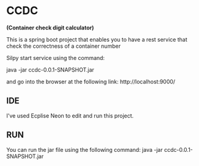 # CCDC
**(Container check digit calculator)**



This is a spring boot project that enables you to have a rest service that check the correctness of a container number

Silpy start service using the command:

java -jar ccdc-0.0.1-SNAPSHOT.jar

and go into the browser at the following link: http://localhost:9000/

## IDE
I've used Ecplise Neon to edit and run this project.

## RUN
You can run the jar file using the following command:
java -jar ccdc-0.0.1-SNAPSHOT.jar
